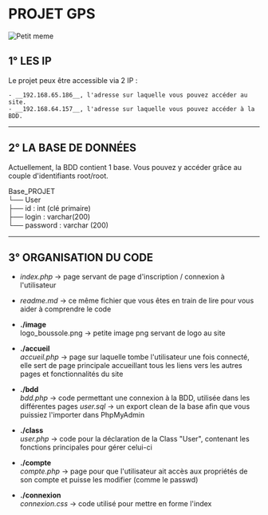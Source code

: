 # PROJET GPS

![Petit meme](https://i.imgflip.com/1n8nsf.jpg)

## 1° LES IP

Le projet peux être accessible via 2 IP :    

    - __192.168.65.186__, l'adresse sur laquelle vous pouvez accéder au site.  
    - __192.168.64.157__, l'adresse sur laquelle vous pouvez accéder à la BDD.


-----------------


## 2° LA BASE DE DONNÉES

Actuellement, la BDD contient 1 base. Vous pouvez y accéder grâce au couple d'identifiants root/root.

Base_PROJET    	
      └── User  
        ├── id : int (clé primaire)  
        ├── login : varchar(200)  
        └── password : varchar (200)  


-----------------


## 3° ORGANISATION DU CODE

* *index.php* -> page servant de page d'inscription / connexion à l'utilisateur
* *readme.md* -> ce même fichier que vous êtes en train de lire pour vous aider à comprendre le code  


* __./image__    
    logo_boussole.png -> petite image png servant de logo au site


* __./accueil__  
    *accueil.php* -> page sur laquelle tombe l'utilisateur une fois connecté, elle sert de page principale accueillant tous les liens
                   vers les autres pages et fonctionnalités du site


* __./bdd__  
    *bdd.php* -> code permettant une connexion à la BDD, utilisée dans les différentes pages
    *user.sql* -> un export clean de la base afin que vous puissiez l'importer dans PhpMyAdmin


* __./class__  
    *user.php* -> code pour la déclaration de la Class "User", contenant les fonctions principales pour gérer celui-ci


* __./compte__  
    *compte.php* -> page pour que l'utilisateur ait accès aux propriétés de son compte et puisse les modifier (comme le passwd)


* __./connexion__  
    *connexion.css* -> code utilisé pour mettre en forme l'index




    